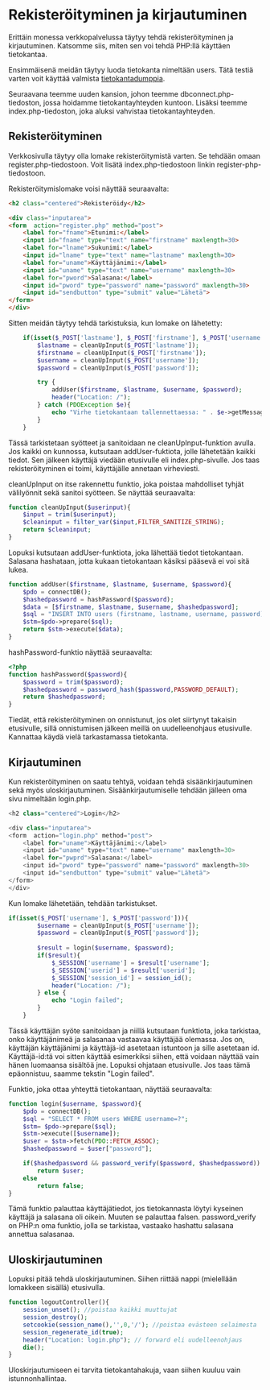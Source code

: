 # Rekisteröityminen ja kirjautuminen

Erittäin monessa verkkopalvelussa täytyy tehdä rekisteröityminen ja kirjautuminen. Katsomme siis, miten sen voi tehdä PHP:llä käyttäen tietokantaa.

Ensimmäisenä meidän täytyy luoda tietokanta nimeltään users. Tätä testiä varten voit käyttää valmista [tietokantadumppia](./user_dump.sql)<base target="_blank">.

Seuraavana teemme uuden kansion, johon teemme dbconnect.php-tiedoston, jossa hoidamme tietokantayhteyden kuntoon. Lisäksi teemme index.php-tiedoston, joka aluksi vahvistaa tietokantayhteyden.

## Rekisteröityminen

Verkkosivulla täytyy olla lomake rekisteröitymistä varten. Se tehdään omaan register.php-tiedostoon. Voit lisätä index.php-tiedostoon linkin register-php-tiedostoon. 

Rekisteröitymislomake voisi näyttää seuraavalta:

````html
<h2 class="centered">Rekisteröidy</h2>

<div class="inputarea">
<form  action="register.php" method="post">
    <label for="fname">Etunimi:</label> 
    <input id="fname" type="text" name="firstname" maxlength=30>
    <label for="lname">Sukunimi:</label>         
    <input id="lname" type="text" name="lastname" maxlength=30>
    <label for="uname">Käyttäjänimi:</label>
    <input id="uname" type="text" name="username" maxlength=30>
    <label for="pword">Salasana:</label>
    <input id="pword" type="password" name="password" maxlength=30>
    <input id="sendbutton" type="submit" value="Lähetä">
</form>
</div>
````

Sitten meidän täytyy tehdä tarkistuksia, kun lomake on lähetetty:

````php
    if(isset($_POST['lastname'], $_POST['firstname'], $_POST['username'], $_POST['password'])){
        $lastname = cleanUpInput($_POST['lastname']);
        $firstname = cleanUpInput($_POST['firstname']);
        $username = cleanUpInput($_POST['username']);
        $password = cleanUpInput($_POST['password']);

        try {
            addUser($firstname, $lastname, $username, $password);
            header("Location: /"); 
        } catch (PDOException $e){
            echo "Virhe tietokantaan tallennettaessa: " . $e->getMessage();
        }
    }
````

Tässä tarkistetaan syötteet ja sanitoidaan ne cleanUpInput-funktion avulla. Jos kaikki on kunnossa, kutsutaan addUser-fuktiota, jolle lähetetään kaikki tiedot. Sen jälkeen käyttäjä viedään etusivulle eli index.php-sivulle. Jos taas rekisteröityminen ei toimi, käyttäjälle annetaan virheviesti.

cleanUpInput on itse rakennettu funktio, joka poistaa mahdolliset tyhjät välilyönnit sekä sanitoi syötteen. Se näyttää seuraavalta:

````php
function cleanUpInput($userinput){
    $input = trim($userinput);
    $cleaninput = filter_var($input,FILTER_SANITIZE_STRING);
    return $cleaninput;
}
````

Lopuksi kutsutaan addUser-funktiota, joka lähettää tiedot tietokantaan. Salasana hashataan, jotta kukaan tietokantaan käsiksi pääsevä ei voi sitä lukea.

````php
function addUser($firstname, $lastname, $username, $password){
    $pdo = connectDB();
    $hashedpassword = hashPassword($password);
    $data = [$firstname, $lastname, $username, $hashedpassword];
    $sql = "INSERT INTO users (firstname, lastname, username, password) VALUES(?,?,?,?)";
    $stm=$pdo->prepare($sql);
    return $stm->execute($data);
}
````

hashPassword-funktio näyttää seuraavalta:

````php
<?php
function hashPassword($password){
    $password = trim($password);
    $hashedpassword = password_hash($password,PASSWORD_DEFAULT);
    return $hashedpassword;
}
````

Tiedät, että rekisteröityminen on onnistunut, jos olet siirtynyt takaisin etusivulle, sillä onnistumisen jälkeen meillä on uudelleenohjaus etusivulle. Kannattaa käydä vielä tarkastamassa tietokanta.

## Kirjautuminen

Kun rekisteröityminen on saatu tehtyä, voidaan tehdä sisäänkirjautuminen sekä myös uloskirjautuminen. Sisäänkirjautumiselle tehdään jälleen oma sivu nimeltään login.php.

````php
<h2 class="centered">Login</h2>

<div class="inputarea">
<form  action="login.php" method="post">
    <label for="uname">Käyttäjänimi:</label>
    <input id="uname" type="text" name="username" maxlength=30>
    <label for="pwprd">Salasana:</label>
    <input id="pword" type="password" name="password" maxlength=30>
    <input id="sendbutton" type="submit" value="Lähetä">
</form>
</div>
````

Kun lomake lähetetään, tehdään tarkistukset.

````php
if(isset($_POST['username'], $_POST['password'])){
        $username = cleanUpInput($_POST['username']);
        $password = cleanUpInput($_POST['password']);
  
        $result = login($username, $password);
        if($result){
            $_SESSION['username'] = $result['username'];
            $_SESSION['userid'] = $result['userid'];
            $_SESSION['session_id'] = session_id();
            header("Location: /"); 
        } else {
            echo "Login failed";
        }
    }
````
Tässä käyttäjän syöte sanitoidaan ja niillä kutsutaan funktiota, joka tarkistaa, onko käyttäjänimeä ja salasanaa vastaavaa käyttäjää olemassa. Jos on, käyttäjän käyttäjänimi ja käyttäjä-id asetetaan istuntoon ja sille asetetaan id. Käyttäjä-id:tä voi sitten käyttää esimerkiksi siihen, että voidaan näyttää vain hänen luomaansa sisältöä jne. Lopuksi ohjataan etusivulle. Jos taas tämä epäonnistuu, saamme tekstin "Login failed".

Funktio, joka ottaa yhteyttä tietokantaan, näyttää seuraavalta:

````php
function login($username, $password){
    $pdo = connectDB();
    $sql = "SELECT * FROM users WHERE username=?";
    $stm= $pdo->prepare($sql);
    $stm->execute([$username]);
    $user = $stm->fetch(PDO::FETCH_ASSOC);
    $hashedpassword = $user["password"];

    if($hashedpassword && password_verify($password, $hashedpassword))
        return $user;
    else 
        return false;
}
````

Tämä funktio palauttaa käyttäjätiedot, jos tietokannasta löytyi kyseinen käyttäjä ja salasana oli oikein. Muuten se palauttaa falsen. password_verify on PHP:n oma funktio, jolla se tarkistaa, vastaako hashattu salasana annettua salasanaa.

## Uloskirjautuminen

Lopuksi pitää tehdä uloskirjautuminen. Siihen riittää nappi (mielellään lomakkeen sisällä) etusivulla.

````php
function logoutController(){
    session_unset(); //poistaa kaikki muuttujat
    session_destroy();
    setcookie(session_name(),'',0,'/'); //poistaa evästeen selaimesta
    session_regenerate_id(true);
    header("Location: login.php"); // forward eli uudelleenohjaus
    die();
}
````

Uloskirjautumiseen ei tarvita tietokantahakuja, vaan siihen kuuluu vain istunnonhallintaa.